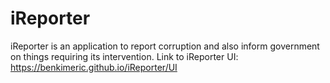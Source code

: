 # iReporter
iReporter is an application to report corruption and also inform government on things requiring its intervention. Link to iReporter UI:  https://benkimeric.github.io/iReporter/UI

